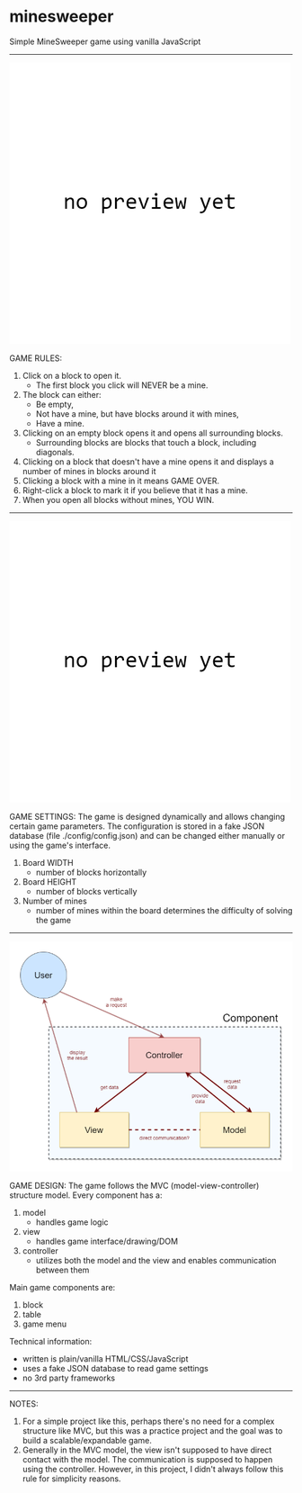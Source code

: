 # minesweeper
 Simple MineSweeper game using vanilla JavaScript
_______________________________________________________________________________________________________________

![Game preview](./previews/gamePreview.png)

GAME RULES:
1. Click on a block to open it.
    * The first block you click will NEVER be a mine.
2. The block can either:
    * Be empty,
    * Not have a mine, but have blocks around it with mines,
    * Have a mine.
3. Clicking on an empty block opens it and opens all surrounding blocks.
    * Surrounding blocks are blocks that touch a block, including diagonals.
4. Clicking on a block that doesn't have a mine opens it and displays a number of mines in blocks around it
5. Clicking a block with a mine in it means GAME OVER.
6. Right-click a block to mark it if you believe that it has a mine.
7. When you open all blocks without mines, YOU WIN.
_______________________________________________________________________________________________________________

![Game settings preview](./previews/gameSettings.png)

GAME SETTINGS:
The game is designed dynamically and allows changing certain game parameters.
The configuration is stored in a fake JSON database (file ./config/config.json)
and can be changed either manually or using the game's interface.

1. Board WIDTH
    * number of blocks horizontally
2. Board HEIGHT
    * number of blocks vertically
3. Number of mines
    * number of mines within the board determines the difficulty of solving the game
_______________________________________________________________________________________________________________

![Game design diagram](./previews/gameDesign.png)

GAME DESIGN:
The game follows the MVC (model-view-controller) structure model.
Every component has a:
1. model
    * handles game logic
2. view
    * handles game interface/drawing/DOM
3. controller
    * utilizes both the model and the view and enables communication between them

Main game components are:
1. block
2. table
3. game menu

Technical information:
  * written is plain/vanilla HTML/CSS/JavaScript
  * uses a fake JSON database to read game settings
  * no 3rd party frameworks

_______________________________________________________________________________________________________________

NOTES:
1. For a simple project like this, perhaps there's no need for a complex structure like MVC,
but this was a practice project and the goal was to build a scalable/expandable game.
2. Generally in the MVC model, the view isn't supposed to have direct contact with the model.
The communication is supposed to happen using the controller. However, in this project,
I didn't always follow this rule for simplicity reasons.